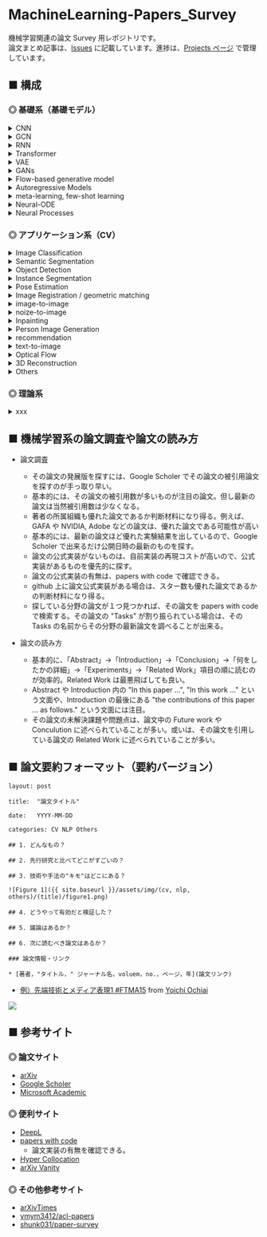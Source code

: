# MachineLearning-Papers_Survey
機械学習関連の論文 Survey 用レポジトリです。<br>
論文まとめ記事は、[Issues](https://github.com/Yagami360/MachineLearning-Papers_Survey/issues) に記載しています。進捗は、[Projects ページ](https://github.com/Yagami360/MachineLearning-Papers_Survey/projects/1) で管理しています。

## ■ 構成

### ◎ 基礎系（基礎モデル）

<details>
<summary>CNN</summary>

- [[ResNet] Deep Residual Learning for Image Recognition](https://github.com/Yagami360/My_NoteBook/blob/master/%E6%83%85%E5%A0%B1%E5%B7%A5%E5%AD%A6/%E6%83%85%E5%A0%B1%E5%B7%A5%E5%AD%A6_%E6%A9%9F%E6%A2%B0%E5%AD%A6%E7%BF%92_NN_Note.md#ResNet%EF%BC%88%E6%AE%8B%E5%B7%AE%E3%83%8D%E3%83%83%E3%83%88%E3%83%AF%E3%83%BC%E3%82%AF%EF%BC%89)
- [Spatial Transformer Networks](https://github.com/Yagami360/MachineLearning-Papers_Survey/issues/48)
</details>

<details>
<summary>GCN</summary>

- [Convolutional Neural Networks on Graphs with Fast Localized Spectral Filtering](https://github.com/Yagami360/My_NoteBook/blob/master/%E6%83%85%E5%A0%B1%E5%B7%A5%E5%AD%A6/%E6%83%85%E5%A0%B1%E5%B7%A5%E5%AD%A6_%E6%A9%9F%E6%A2%B0%E5%AD%A6%E7%BF%92_NN_Note.md#Convolutional_Neural_Networks_on_Graphs_with_Fast_Localized_Spectral_Filtering)
- [Semi-Supervised Classification with Graph Convolutional Networks](https://github.com/Yagami360/My_NoteBook/blob/master/%E6%83%85%E5%A0%B1%E5%B7%A5%E5%AD%A6/%E6%83%85%E5%A0%B1%E5%B7%A5%E5%AD%A6_%E6%A9%9F%E6%A2%B0%E5%AD%A6%E7%BF%92_NN_Note.md#Semi-Supervised_Classification_with_Graph_Convolutional_Networks)
- [[R-GCN] Relational Graph Convolutional Network](https://github.com/Yagami360/My_NoteBook/blob/master/%E6%83%85%E5%A0%B1%E5%B7%A5%E5%AD%A6/%E6%83%85%E5%A0%B1%E5%B7%A5%E5%AD%A6_%E6%A9%9F%E6%A2%B0%E5%AD%A6%E7%BF%92_NN_Note.md#R-GCN%EF%BC%88%E3%82%B0%E3%83%A9%E3%83%95%E3%83%95%E3%83%BC%E3%83%AA%E3%82%A8%E5%A4%89%E6%8F%9B%E3%82%92%E7%94%A8%E3%81%84%E3%81%AA%E3%81%84%E3%82%B0%E3%83%A9%E3%83%95%E7%95%B3%E3%81%BF%E8%BE%BC%E3%81%BF%EF%BC%89)
</details>

<details>
<summary>RNN</summary>

- [[RNN] Recursive Neural Network](https://github.com/Yagami360/My_NoteBook/blob/master/%E6%83%85%E5%A0%B1%E5%B7%A5%E5%AD%A6/%E6%83%85%E5%A0%B1%E5%B7%A5%E5%AD%A6_%E6%A9%9F%E6%A2%B0%E5%AD%A6%E7%BF%92_NN_Note.md#%E3%83%AA%E3%82%AB%E3%83%AC%E3%83%B3%E3%83%88%E3%83%8B%E3%83%A5%E3%83%BC%E3%83%A9%E3%83%AB%E3%83%8D%E3%83%83%E3%83%88%E3%83%AF%E3%83%BC%E3%82%AF-rnn--recursive-neural-network%E9%9A%8E%E5%B1%A4%E5%9E%8B%E3%83%8B%E3%83%A5%E3%83%BC%E3%83%A9%E3%83%AB%E3%83%8D%E3%83%83%E3%83%88%E3%83%AF%E3%83%BC%E3%82%AF)
- [[LSTM] long short-term memory](https://github.com/Yagami360/My_NoteBook/blob/master/%E6%83%85%E5%A0%B1%E5%B7%A5%E5%AD%A6/%E6%83%85%E5%A0%B1%E5%B7%A5%E5%AD%A6_%E6%A9%9F%E6%A2%B0%E5%AD%A6%E7%BF%92_NN_Note.md#%E9%95%B7%E7%9F%AD%E6%9C%9F%E8%A8%98%E6%86%B6lstm-long-short-term-memory%E3%83%A2%E3%83%87%E3%83%AB)
- [[GRU] gated recurrent unit](https://github.com/Yagami360/My_NoteBook/blob/master/%E6%83%85%E5%A0%B1%E5%B7%A5%E5%AD%A6/%E6%83%85%E5%A0%B1%E5%B7%A5%E5%AD%A6_%E6%A9%9F%E6%A2%B0%E5%AD%A6%E7%BF%92_NN_Note.md#gru-gated-recurrent-unit)
</details>

<details>
<summary>Transformer</summary>

- [[Transformer] Attention Is All You Need](https://github.com/Yagami360/MachineLearning-Papers_Survey/issues/115)
- [[Vision Transformer] An Image is Worth 16x16 Words: Transformers for Image Recognition at Scale](https://github.com/Yagami360/MachineLearning-Papers_Survey/issues/116)
- [TransGAN: Two Transformers Can Make One Strong GAN](https://github.com/Yagami360/MachineLearning-Papers_Survey/issues/117)
</details>

<details>
<summary>VAE</summary>

- [[VAE] Auto-Encoding Variational Bayes](https://github.com/Yagami360/My_NoteBook/blob/master/%E6%83%85%E5%A0%B1%E5%B7%A5%E5%AD%A6/%E6%83%85%E5%A0%B1%E5%B7%A5%E5%AD%A6_%E6%A9%9F%E6%A2%B0%E5%AD%A6%E7%BF%92_%E7%94%9F%E6%88%90%E3%83%A2%E3%83%87%E3%83%AB.md#VAE)
- [[VQ-VAE] Neural Discrete Representation Learning](https://github.com/Yagami360/MachineLearning-Papers_Survey/issues/23)
- [β-VAE: LEARNING BASIC VISUAL CONCEPTS WITH A CONSTRAINED VARIATIONAL FRAMEWORK](https://github.com/Yagami360/MachineLearning-Papers_Survey/issues/27)
</details>

<details>
<summary>GANs</summary>

- [[GAN] Generative Adversarial Networks](https://github.com/Yagami360/My_NoteBook/blob/master/%E6%83%85%E5%A0%B1%E5%B7%A5%E5%AD%A6/%E6%83%85%E5%A0%B1%E5%B7%A5%E5%AD%A6_%E6%A9%9F%E6%A2%B0%E5%AD%A6%E7%BF%92_%E7%94%9F%E6%88%90%E3%83%A2%E3%83%87%E3%83%AB.md#GAN)
- [[DCGAN] Unsupervised Representation Learning with Deep Convolutional Generative Adversarial Networks](https://github.com/Yagami360/My_NoteBook/blob/master/%E6%83%85%E5%A0%B1%E5%B7%A5%E5%AD%A6/%E6%83%85%E5%A0%B1%E5%B7%A5%E5%AD%A6_%E6%A9%9F%E6%A2%B0%E5%AD%A6%E7%BF%92_%E7%94%9F%E6%88%90%E3%83%A2%E3%83%87%E3%83%AB.md#DCGAN)
- [[cGAN] Conditional Generative Adversarial Nets](https://github.com/Yagami360/My_NoteBook/blob/master/%E6%83%85%E5%A0%B1%E5%B7%A5%E5%AD%A6/%E6%83%85%E5%A0%B1%E5%B7%A5%E5%AD%A6_%E6%A9%9F%E6%A2%B0%E5%AD%A6%E7%BF%92_%E7%94%9F%E6%88%90%E3%83%A2%E3%83%87%E3%83%AB.md#ConditionalGAN%EF%BC%88cGAN%EF%BC%89)
- [[WGAN] Wasserstein GAN](https://github.com/Yagami360/My_NoteBook/blob/master/%E6%83%85%E5%A0%B1%E5%B7%A5%E5%AD%A6/%E6%83%85%E5%A0%B1%E5%B7%A5%E5%AD%A6_%E6%A9%9F%E6%A2%B0%E5%AD%A6%E7%BF%92_%E7%94%9F%E6%88%90%E3%83%A2%E3%83%87%E3%83%AB.md#WGAN)
- [[WGAN-gp] improved Training of Wasserstein GANs](https://github.com/Yagami360/MachineLearning-Papers_Survey/issues/25)
- [SAGAN [Self-Attention Generative Adversarial Networks]](https://github.com/Yagami360/My_NoteBook/blob/master/%E6%83%85%E5%A0%B1%E5%B7%A5%E5%AD%A6/%E6%83%85%E5%A0%B1%E5%B7%A5%E5%AD%A6_%E6%A9%9F%E6%A2%B0%E5%AD%A6%E7%BF%92_%E7%94%9F%E6%88%90%E3%83%A2%E3%83%87%E3%83%AB.md#SAGAN)
- [InfoGAN: Interpretable Representation Learning by Information Maximizing Generative Adversarial Nets](https://github.com/Yagami360/MachineLearning-Papers_Survey/issues/26)
- [[RSGAN,RGAN,RaGAN] The relativistic discriminator: a key element missing from standard GAN](https://github.com/Yagami360/MachineLearning-Papers_Survey/issues/51)
- [GAN-Tree: An Incrementally Learned Hierarchical Generative Framework for Multi-Modal Data Distributions](https://github.com/Yagami360/MachineLearning-Papers_Survey/issues/19)
- [A U-Net Based Discriminator for Generative Adversarial Networks](https://github.com/Yagami360/MachineLearning-Papers_Survey/issues/110)
</details>

<details>
<summary>Flow-based generative model</summary>

- [NICE: NON-LINEAR INDEPENDENT COMPONENTS ESTIMATION](https://github.com/Yagami360/MachineLearning-Papers_Survey/issues/10)
- [Real NVP [Density estimation using Real NVP]](https://github.com/Yagami360/MachineLearning-Papers_Survey/issues/11)
- [Glow [Generative Flow with Invertible 1×1 Convolutions]](https://github.com/Yagami360/MachineLearning-Papers_Survey/issues/13)
- [i-ResNets [Invertible residual networks]](https://github.com/Yagami360/MachineLearning-Papers_Survey/issues/14)
- [Residual Flows for Invertible Generative Modeling](https://github.com/Yagami360/MachineLearning-Papers_Survey/issues/15)
</details>

<details>
<summary>Autoregressive Models</summary>

- [[PixelRNN, PixelCNN] Pixel Recurrent Neural Networks](https://github.com/Yagami360/MachineLearning-Papers_Survey/issues/24)
</details>

<details>
<summary>meta-learning, few-shot learning</summary>

- [MAML:Model Agnostic Meta-Learning for Fast Adaption](https://github.com/Yagami360/MachineLearning-Papers_Survey/issues/39)
</details>

<details>
<summary>Neural-ODE</summary>

- [[Neural-ODE] Neural Ordinary Differential Equations](https://github.com/Yagami360/MachineLearning-Papers_Survey/issues/21)
- [Augmented Neural ODEs](https://github.com/Yagami360/MachineLearning-Papers_Survey/issues/37)
</details>

<details>
<summary>Neural Processes</summary>

- [Conditional Neural Processes](https://github.com/Yagami360/MachineLearning-Papers_Survey/issues/38)
- [Neural Processes](https://github.com/Yagami360/MachineLearning-Papers_Survey/issues/44)
</details>


### ◎ アプリケーション系（CV）

<details>
<summary>Image Classification</summary>

- xxx
</details>

<details>
<summary>Semantic Segmentation</summary>

- [U-Net: Convolutional Networks for Biomedical Image Segmentation](https://github.com/Yagami360/My_NoteBook/blob/master/%E6%83%85%E5%A0%B1%E5%B7%A5%E5%AD%A6/%E6%83%85%E5%A0%B1%E5%B7%A5%E5%AD%A6_%E6%A9%9F%E6%A2%B0%E5%AD%A6%E7%BF%92_%E7%94%9F%E6%88%90%E3%83%A2%E3%83%87%E3%83%AB.md#UNet)
- [[PSPNet] Pyramid Scene Parsing Network](https://github.com/Yagami360/MachineLearning-Papers_Survey/issues/69)
- [Pyramid Attention Network for Semantic Segmentation](https://github.com/Yagami360/MachineLearning-Papers_Survey/issues/63)
- [[DeepLab v3+] Encoder-Decoder with Atrous Separable Convolution for Semantic Image Segmentation](https://github.com/Yagami360/MachineLearning-Papers_Survey/issues/68)
- [Concurrent Spatial and Channel ‘Squeeze & Excitation’ in Fully Convolutional Networks](https://github.com/Yagami360/MachineLearning-Papers_Survey/issues/62)
- [Hypercolumns for Object Segmentation and Fine-grained Localization](https://github.com/Yagami360/MachineLearning-Papers_Survey/issues/64)
- [Tversky loss function for image segmentation using 3D fully convolutional deep networks](https://github.com/Yagami360/MachineLearning-Papers_Survey/issues/67)
- [Boundary loss for highly unbalanced segmentation](https://github.com/Yagami360/MachineLearning-Papers_Survey/issues/77)
- Human Parsing
    - [[JPPNet] Look into Person: Joint Body Parsing & Pose Estimation Network and A New Benchmark](https://github.com/Yagami360/MachineLearning-Papers_Survey/issues/70)
    - [[CE2P] Devil in the Details: Towards Accurate Single and Multiple Human Parsing](https://github.com/Yagami360/MachineLearning-Papers_Survey/issues/72)
    - [Graphonomy: Universal Human Parsing via Graph Transfer Learning](https://github.com/Yagami360/MachineLearning-Papers_Survey/issues/8)
    - [Hierarchical Human Parsing with Typed Part-Relation Reasoning](https://github.com/Yagami360/MachineLearning-Papers_Survey/issues/79)
    - [[CorrPM] Correlating Edge, Pose with Parsing](https://github.com/Yagami360/MachineLearning-Papers_Survey/issues/74)
</details>

<details>
<summary>Object Detection</summary>

- [Fast R-CNN](https://github.com/Yagami360/MachineLearning-Papers_Survey/issues/75)
- [Faster R-CNN: Towards Real-Time Object Detection with Region Proposal Networks](https://github.com/Yagami360/MachineLearning-Papers_Survey/issues/76)
- [Focal Loss for Dense Object Detection](https://github.com/Yagami360/MachineLearning-Papers_Survey/issues/66)
</details>

<details>
<summary>Instance Segmentation</summary>

- [Mask R-CNN](https://github.com/Yagami360/MachineLearning-Papers_Survey/issues/65)
- Human Parsing
    - [Parsing R-CNN for Instance-Level Human Analysis](https://github.com/Yagami360/MachineLearning-Papers_Survey/issues/73)
</details>

<details>
<summary>Pose Estimation</summary>

- [DensePose: Dense Human Pose Estimation in the Wild](https://github.com/Yagami360/MachineLearning-Papers_Survey/issues/50)
</details>

<details>
<summary>Image Registration / geometric matching</summary>

- [Convolutional neural network architecture for geometric matching](https://github.com/Yagami360/MachineLearning-Papers_Survey/issues/36)
</details>

<details>
<summary>image-to-image</summary>

- [[pix2pix] Image-to-Image Translation with Conditional Adversarial Networks](https://github.com/Yagami360/My_NoteBook/blob/master/%E6%83%85%E5%A0%B1%E5%B7%A5%E5%AD%A6/%E6%83%85%E5%A0%B1%E5%B7%A5%E5%AD%A6_%E6%A9%9F%E6%A2%B0%E5%AD%A6%E7%BF%92_%E7%94%9F%E6%88%90%E3%83%A2%E3%83%87%E3%83%AB.md#pix2pix)
- [[pix2pix-HD] High-Resolution_Image_Synthesis_and_Semantic_Manipulation_with_Conditional_GANs](https://github.com/Yagami360/MachineLearning-Papers_Survey/issues/18)
- [[CycleGAN] Unpaired Image-to-Image Translation using Cycle-Consistent Adversarial Networks](https://github.com/Yagami360/My_NoteBook/blob/master/%E6%83%85%E5%A0%B1%E5%B7%A5%E5%AD%A6/%E6%83%85%E5%A0%B1%E5%B7%A5%E5%AD%A6_%E6%A9%9F%E6%A2%B0%E5%AD%A6%E7%BF%92_%E7%94%9F%E6%88%90%E3%83%A2%E3%83%87%E3%83%AB.md#CycleGAN)
- [[StarGAN] StarGAN: Unified Generative Adversarial Networks for Multi-Domain Image-to-Image Translation](https://github.com/Yagami360/My_NoteBook/blob/master/%E6%83%85%E5%A0%B1%E5%B7%A5%E5%AD%A6/%E6%83%85%E5%A0%B1%E5%B7%A5%E5%AD%A6_%E6%A9%9F%E6%A2%B0%E5%AD%A6%E7%BF%92_%E7%94%9F%E6%88%90%E3%83%A2%E3%83%87%E3%83%AB.md#StarGAN)
- [[SPADE] Semantic Image Synthesis with Spatially-Adaptive Normalization](https://github.com/Yagami360/MachineLearning-Papers_Survey/issues/7)
- [[Neural Collage] Spatially Controllable Image Synthesis with Internal Representation Collaging](https://github.com/Yagami360/MachineLearning-Papers_Survey/issues/22)
- [Recapture as You Want](https://github.com/Yagami360/MachineLearning-Papers_Survey/issues/78)
- [Encoding in Style: a StyleGAN Encoder for Image-to-Image Translation](https://github.com/Yagami360/MachineLearning-Papers_Survey/issues/104)
- [[Impersonator++] Liquid Warping GAN with Attention: A Unified Framework for Human Image Synthesis](https://github.com/Yagami360/MachineLearning-Papers_Survey_Private/issues/5)
- [Focal Frequency Loss for Generative Models](https://github.com/Yagami360/MachineLearning-Papers_Survey/issues/114)
- few-shot learning
    - [SinGAN: Learning a Generative Model from a Single Natural Image](https://github.com/Yagami360/MachineLearning-Papers_Survey/issues/40)
    - [[DeepSIM] Deep Single Image Manipulation](https://github.com/Yagami360/MachineLearning-Papers_Survey/issues/107)
</details>

<details>
<summary>noize-to-image</summary>

- [[PGGAN] Progressive Growing of GANs for Improved Quality, Stability, and Variation](https://github.com/Yagami360/My_NoteBook/blob/master/%E6%83%85%E5%A0%B1%E5%B7%A5%E5%AD%A6/%E6%83%85%E5%A0%B1%E5%B7%A5%E5%AD%A6_%E6%A9%9F%E6%A2%B0%E5%AD%A6%E7%BF%92_%E7%94%9F%E6%88%90%E3%83%A2%E3%83%87%E3%83%AB.md#ProgressiveGAN%EF%BC%88PGGAN%EF%BC%89)
- [[StyleGAN] A Style-Based Generator Architecture for Generative Adversarial Networks](https://github.com/Yagami360/My_NoteBook/blob/master/%E6%83%85%E5%A0%B1%E5%B7%A5%E5%AD%A6/%E6%83%85%E5%A0%B1%E5%B7%A5%E5%AD%A6_%E6%A9%9F%E6%A2%B0%E5%AD%A6%E7%BF%92_%E7%94%9F%E6%88%90%E3%83%A2%E3%83%87%E3%83%AB.md#StyleGAN)
- [[StyleGAN2] Analyzing and Improving the Image Quality of StyleGAN](https://github.com/Yagami360/MachineLearning-Papers_Survey/issues/52)
- few-shot learning
    - [Training Generative Adversarial Networks with Limited Data / StyleGAN2 with adaptive discriminator augmentation (ADA)](https://github.com/Yagami360/MachineLearning-Papers_Survey/issues/108)
    - [Data-Efficient GANs with DiffAugment](https://github.com/Yagami360/MachineLearning-Papers_Survey/issues/109)
    - [[Lightweight GAN] Towards Faster and Stabilized GAN Training for High-fidelity Few-shot Image Synthesis](https://github.com/Yagami360/MachineLearning-Papers_Survey/issues/113)

</details>

<details>
<summary>Inpainting</summary>

- [[Deepfillv2] Free-Form Image Inpainting with Gated Convolution](https://github.com/Yagami360/MachineLearning-Papers_Survey/issues/29)
- [Pluralistic Image Completion](https://github.com/Yagami360/MachineLearning-Papers_Survey/issues/6)
- [Boundless: Generative Adversarial Networks for Image Extension](https://github.com/Yagami360/MachineLearning-Papers_Survey/issues/28)
</details>

<details>
<summary>Person Image Generation</summary>

- [Pose Guided Person Image Generation](https://github.com/Yagami360/MachineLearning-Papers_Survey/issues/49)
- [Disentangled Person Image Generation](https://github.com/Yagami360/MachineLearning-Papers_Survey/issues/41)
- [[Soft-Gated Warping-GAN] Soft-Gated Warping-GAN for Pose-Guided Person Image Synthesis](https://github.com/Yagami360/MachineLearning-Papers_Survey/issues/35)

</details>

<!--
<details>
<summary>顔特化系（Face Swap, etc）</summary>

- [[GANimation] GANimation: Anatomically-aware Facial Animation from a Single Image](https://github.com/Yagami360/My_NoteBook/blob/master/%E6%83%85%E5%A0%B1%E5%B7%A5%E5%AD%A6/%E6%83%85%E5%A0%B1%E5%B7%A5%E5%AD%A6_%E6%A9%9F%E6%A2%B0%E5%AD%A6%E7%BF%92_%E7%94%9F%E6%88%90%E3%83%A2%E3%83%87%E3%83%AB.md#GANimation)
- [On Face Segmentation, Face Swapping, and Face Perception](https://github.com/Yagami360/MachineLearning-Papers_Survey/issues/3)
- [Face Swapping: Realistic Image Synthesis Based on Facial Landmarks Alignment](https://github.com/Yagami360/MachineLearning-Papers_Survey/issues/4)
- [FaceShifter: Towards High Fidelity And Occlusion Aware Face Swapping](https://github.com/Yagami360/MachineLearning-Papers_Survey/issues/106)

</details>
-->

<!--
<details>
<summary>Virtual Try-On</summary>

- [VITON: An Image-based Virtual Try-on Network](https://github.com/Yagami360/MachineLearning-Papers_Survey/issues/30)
- [[CP-VTON] Toward Characteristic-Preserving Image-based Virtual Try-On Network](https://github.com/Yagami360/MachineLearning-Papers_Survey/issues/53)
- [[MG-VTON] Towards_Multi-pose_Guided_Virtual_Try-on_Network](https://github.com/Yagami360/MachineLearning-Papers_Survey/issues/5)
- [[WUTON] End-to-End Learning of Geometric Deformations of Feature Maps for Virtual Try-On](https://github.com/Yagami360/MachineLearning-Papers_Survey/issues/12)
- [Generating High-Resolution Fashion Model Images Wearing Custom Outfits](https://github.com/Yagami360/MachineLearning-Papers_Survey/issues/16)
- [Poly-GAN: Multi-Conditioned GAN for Fashion Synthesis](https://github.com/Yagami360/MachineLearning-Papers_Survey/issues/17)
- [Virtually Trying on New Clothing with Arbitrary Poses](https://github.com/Yagami360/MachineLearning-Papers_Survey/issues/31)
- [FW-GAN: Flow-navigated Warping GAN for Video Virtual Try-on](https://github.com/Yagami360/MachineLearning-Papers_Survey/issues/42)
- [Robust Cloth Warping via Multi-Scale Patch Adversarial Loss for Virtual Try-On Framework](https://github.com/Yagami360/MachineLearning-Papers_Survey/issues/45)
- [ClothFlow: A Flow-Based Model for Clothed Person Generation](https://github.com/Yagami360/MachineLearning-Papers_Survey/issues/46)
- [SieveNet: A Unified Framework for Robust Image-Based Virtual Try-On](https://github.com/Yagami360/MachineLearning-Papers_Survey/issues/54)
- [GarmentGAN: Photo-realistic Adversarial Fashion Transfer](https://github.com/Yagami360/MachineLearning-Papers_Survey/issues/56)
- [[ACGPN] Towards Photo-Realistic Virtual Try-On by Adaptively Generating↔Preserving Image Content](https://github.com/Yagami360/MachineLearning-Papers_Survey/issues/55)
- [Toward Accurate and Realistic Virtual Try-on Through Shape Matching and Multiple Warps](https://github.com/Yagami360/MachineLearning-Papers_Survey/issues/57)
- [DEEP LEARNING APPROACHES FOR ATTRIBUTE MANIPULATION AND TEXT-TO-IMAGE SYNTHESIS / Chapter4 : Attribute Manipulation Generative Adversarial Networks for Image-to-Image Translation](https://github.com/Yagami360/MachineLearning-Papers_Survey/issues/58)
- [FashionOn: Semantic-guided Image-based Virtual Try-on with Detailed Human and Clothing Information](https://github.com/Yagami360/MachineLearning-Papers_Survey/issues/61)
- [SwapNet: Image Based Garment Transfer](https://github.com/Yagami360/MachineLearning-Papers_Survey/issues/105)
- [LGVTON: A Landmark Guided Approach to Virtual Try-On](https://github.com/Yagami360/MachineLearning-Papers_Survey/issues/59)
- [[Outfit-VITON] Image Based Virtual Try-On Network From Unpaired Data](https://github.com/Yagami360/MachineLearning-Papers_Survey/issues/71)
- [Do Not Mask What You Do Not Need to Mask: a Parser-Free Virtual Try-On](https://github.com/Yagami360/MachineLearning-Papers_Survey/issues/80)
- [CP-VTON+: Clothing Shape and Texture Preserving Image-Based Virtual Try-On](https://github.com/Yagami360/MachineLearning-Papers_Survey/issues/82)
- [3D Reconstruction of Clothes using a Human Body Model and its Application to Image-based Virtual Try-On](https://github.com/Yagami360/MachineLearning-Papers_Survey/issues/88)

</details>
-->

<details>
<summary>recommendation</summary>

- [ViBE: Dressing for Diverse Body Shapes](https://github.com/Yagami360/MachineLearning-Papers_Survey/issues/60)
</details>

<details>
<summary>text-to-image</summary>

- [[StackGAN] Text to Photo-realistic Image Synthesis with Stacked Generative Adversarial Network](https://github.com/Yagami360/MachineLearning-Papers_Survey/issues/9)
</details>

<details>
<summary>Optical Flow</summary>

- [FlowNet: Learning Optical Flow with Convolutional Networks](https://github.com/Yagami360/MachineLearning-Papers_Survey/issues/43)
- [View Synthesis by Appearance Flow](https://github.com/Yagami360/MachineLearning-Papers_Survey/issues/47)
</details>

<details>
<summary>3D Reconstruction</summary>

- param-to-3D / parametric 3D models
    - [SMPL: A skinned multi-person linear model ](https://github.com/Yagami360/MachineLearning-Papers_Survey/issues/86)
    - [[CAPE] Learning to Dress 3D People in Generative Clothing](https://github.com/Yagami360/MachineLearning-Papers_Survey/issues/93)
    - [TailorNet: Predicting Clothing in 3D as a Function of Human Pose, Shape and Garment Style](https://github.com/Yagami360/MachineLearning-Papers_Survey/issues/91)
    - [SIZER: A Dataset and Model for Parsing 3D Clothing and Learning Size Sensitive 3D Clothing](https://github.com/Yagami360/MachineLearning-Papers_Survey/issues/84)
- image-to-3D / image-based 3D Reconstruction 
    - none-parametric 3D models
        - [Mesh R-CNN](https://github.com/Yagami360/MachineLearning-Papers_Survey/issues/83)
        - [Occupancy Networks: Learning 3D Reconstruction in Function Space](https://github.com/Yagami360/MachineLearning-Papers_Survey/issues/90)
        - [PIFu: Pixel-Aligned Implicit Function for High-Resolution Clothed Human Digitization](https://github.com/Yagami360/MachineLearning-Papers_Survey/issues/99)
        - [PIFuHD: Multi-Level Pixel-Aligned Implicit Function for High-Resolution 3D Human Digitization](https://github.com/Yagami360/MachineLearning-Papers_Survey/issues/94)
        - [NormalGAN: Learning Detailed 3D Human from a Single RGB-D Image](https://github.com/Yagami360/MachineLearning-Papers_Survey/issues/95)
        - using templete mesh
            - [3D Virtual Garment Modeling from RGB Images](https://github.com/Yagami360/MachineLearning-Papers_Survey/issues/81)
    - parametric 3D models
        - [[HMR] End-to-end Recovery of Human Shape and Pose](https://github.com/Yagami360/MachineLearning-Papers_Survey/issues/98)
        - [Multi-Garment Net: Learning to Dress 3D People from Images](https://github.com/Yagami360/MachineLearning-Papers_Survey/issues/87)
        - [Deep Fashion3D: A Dataset and Benchmark for 3D Garment Reconstruction from Single Images](https://github.com/Yagami360/MachineLearning-Papers_Survey/issues/89)
        - [BCNet: Learning Body and Cloth Shape from A Single Image](https://github.com/Yagami360/MachineLearning-Papers_Survey/issues/92)
        - [ExPose: Monocular Expressive Body Regression through Body-Driven Attention](https://github.com/Yagami360/MachineLearning-Papers_Survey/issues/97)
        - [I2L-MeshNet: Image-to-Lixel Prediction Network for Accurate 3D Human Pose and Mesh Estimation from a Single RGB Image](https://github.com/Yagami360/MachineLearning-Papers_Survey/issues/100)
- video-to-3D
    - [TexMesh: Reconstructing Detailed Human Texture and Geometry from RGB-D Video](https://github.com/Yagami360/MachineLearning-Papers_Survey/issues/96)
- texture mapping
    - [360-Degree Textures of People in Clothing from a Single Image](https://github.com/Yagami360/MachineLearning-Papers_Survey/issues/103)
    - [Learning to Transfer Texture from Clothing Images to 3D Humans](https://github.com/Yagami360/MachineLearning-Papers_Survey/issues/85)
- camera localization
    - [PoseNet: A Convolutional Network for Real-Time 6-DOF Camera Relocalization](https://github.com/Yagami360/MachineLearning-Papers_Survey/issues/101)
    - [Geometry-Aware Learning of Maps for Camera Localization](https://github.com/Yagami360/MachineLearning-Papers_Survey/issues/102)
</details>

<details>
<summary>Others</summary>

- xxx
</details>


### ◎ 理論系

<details>
<summary>xxx</summary>

- xxx

</details>

## ■ 機械学習系の論文調査や論文の読み方

- 論文調査
    - その論文の発展版を探すには、Google Scholer でその論文の被引用論文を探すのが手っ取り早い。
    - 基本的には、その論文の被引用数が多いものが注目の論文。但し最新の論文は当然被引用数は少なくなる。
    - 著者の所属組織も優れた論文であるか判断材料になり得る。例えば、GAFA や NVIDIA, Adobe などの論文は、優れた論文である可能性が高い
    - 基本的には、最新の論文ほど優れた実験結果を出しているので、Google Scholer で出来るだけ公開日時の最新のものを探す。
    - 論文の公式実装がないものは、自前実装の再現コストが高いので、公式実装があるものを優先的に探す。
    - 論文の公式実装の有無は、papers with code で確認できる。
    - github 上に論文公式実装がある場合は、スター数も優れた論文であるかの判断材料になり得る。
    - 探している分野の論文が１つ見つかれば、その論文を papers with code で検索する。その論文の "Tasks" が割り振られている場合は、その Tasks の名前からその分野の最新論文を調べることが出来る。

- 論文の読み方
    - 基本的に、「Abstract」→「Introduction」→「Conclusion」→「何をしたかの詳細」→「Experiments」→「Related Work」項目の順に読むのが効率的。Related Work は最悪飛ばしても良い。
    - Abstract や Introduction 内の "In this paper ...", "In this work ..." という文面や、Introduction の最後にある "the contributions of this paper ... as follows." という文面には注目。
    - その論文の未解決課題や問題点は、論文中の Future work や Conculution に述べられていることが多い。或いは、その論文を引用している論文の Related Work に述べられていることが多い。


## ■ 論文要約フォーマット（要約バージョン）

```
layout: post

title:  "論文タイトル"

date:   YYYY-MM-DD

categories: CV NLP Others

## 1. どんなもの？

## 2. 先行研究と比べてどこがすごいの？

## 3. 技術や手法の"キモ"はどこにある？

![Figure 1]({{ site.baseurl }}/assets/img/(cv, nlp, others)/(title)/figure1.png)

## 4. どうやって有効だと検証した？

## 5. 議論はあるか？

## 6. 次に読むべき論文はあるか？

### 論文情報・リンク

* [著者，"タイトル，" ジャーナル名，voluem，no.，ページ，年](論文リンク)

```
- [例）先端技術とメディア表現1 #FTMA15](http://www.slideshare.net/Ochyai/1-ftma15) from [Yoichi Ochiai](http://www.slideshare.net/Ochyai)

![](https://raw.githubusercontent.com/shunk031/paper-survey/master/assets/img/FTMA15-1-page-65.png)


## ■ 参考サイト

### ◎ 論文サイト
- [arXiv](https://arxiv.org/)
- [Google Scholer](https://scholar.google.co.jp/schhp?hl=ja&as_sdt=0,5)
- [Microsoft Academic](https://academic.microsoft.com/home)

### ◎ 便利サイト
- [DeepL](https://www.deepl.com/translator)
- [papers with code](https://paperswithcode.com/)
    - 論文実装の有無を確認できる。    
- [Hyper Collocation](https://hypcol.marutank.net/ja/)
- [arXiv Vanity](https://www.arxiv-vanity.com/)

### ◎ その他参考サイト
- [arXivTimes](https://github.com/arXivTimes/arXivTimes)
- [ymym3412/acl-papers](https://github.com/ymym3412/acl-papers)
- [shunk031/paper-survey](https://github.com/shunk031/paper-survey)
